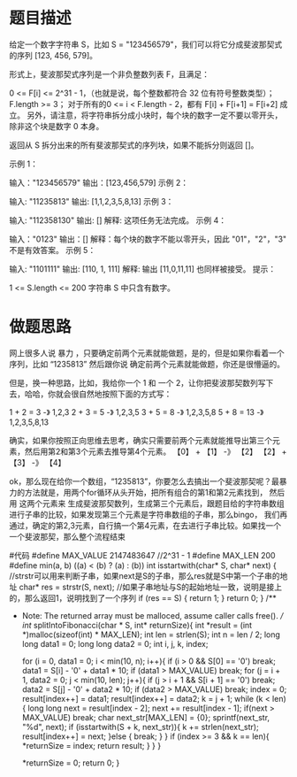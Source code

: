 # 题目描述
给定一个数字字符串 S，比如 S = "123456579"，我们可以将它分成斐波那契式的序列 [123, 456, 579]。

形式上，斐波那契式序列是一个非负整数列表 F，且满足：

0 <= F[i] <= 2^31 - 1，（也就是说，每个整数都符合 32 位有符号整数类型）；
F.length >= 3；
对于所有的0 <= i < F.length - 2，都有 F[i] + F[i+1] = F[i+2] 成立。
另外，请注意，将字符串拆分成小块时，每个块的数字一定不要以零开头，除非这个块是数字 0 本身。

返回从 S 拆分出来的所有斐波那契式的序列块，如果不能拆分则返回 []。

示例 1：

输入："123456579"
输出：[123,456,579]
示例 2：

输入: "11235813"
输出: [1,1,2,3,5,8,13]
示例 3：

输入: "112358130"
输出: []
解释: 这项任务无法完成。
示例 4：

输入："0123"
输出：[]
解释：每个块的数字不能以零开头，因此 "01"，"2"，"3" 不是有效答案。
示例 5：

输入: "1101111"
输出: [110, 1, 111]
解释: 输出 [11,0,11,11] 也同样被接受。
提示：

1 <= S.length <= 200
字符串 S 中只含有数字。

# 做题思路

网上很多人说 暴力 ，只要确定前两个元素就能做题，是的，但是如果你看着一个序列，比如
“1235813”
然后跟你说 确定前两个元素就能做题，你还是很懵逼的。

但是，换一种思路，比如，我给你一个 1 和 一个 2，让你把斐波那契数列写下去，哈哈，你就会很自然地按照下面的方式写：

1 + 2 = 3  -》 1,2,3
2 + 3 = 5  -》 1,2,3,5
3 + 5 = 8  -》 1,2,3,5,8
5 + 8 = 13 -》 1,2,3,5,8,13

确实，如果你按照正向思维去思考，确实只需要前两个元素就能推导出第三个元素，然后用第2和第3个元素去推导第4个元素。
【0】 + 【1】 -》 【2】
【2】 + 【3】 -》 【4】

ok，那么现在给你一个数组，“1235813”，你要怎么去搞出一个斐波那契呢？最暴力的方法就是，用两个for循环从头开始，把所有组合的第1和第2元素找到，
然后用 这两个元素来 生成斐波那契数列，生成第三个元素后，跟题目给的字符串数组进行子串的比较，如果发现第三个元素是字符串数组的子串，那么bingo，
我们再通过，确定的第2,3元素，自行搞一个第4元素，在去进行子串比较。如果找一个一个斐波那契，那么整个流程结束

#代码
#define MAX_VALUE 2147483647 //2^31 - 1
#define MAX_LEN 200
#define min(a, b) ((a) < (b) ? (a) : (b))
int isstartwith(char* S, char* next) {
    //strstr可以用来判断子串，如果next是S的子串，那么res就是S中第一个子串的地址
    char* res = strstr(S, next);
    //如果子串地址与S的起始地址一致，说明是接上的，那么返回1，说明找到了一个序列
    if (res == S) {
        return 1;
    }
    return 0;
}
/**
 * Note: The returned array must be malloced, assume caller calls free().
 */
int* splitIntoFibonacci(char * S, int* returnSize){
    int *result = (int *)malloc(sizeof(int) * MAX_LEN);
    int len = strlen(S);
    int n = len / 2;
    long long data1 = 0;
    long long data2 = 0;
    int i, j, k, index;

    for (i = 0, data1 = 0; i < min(10, n); i++){
        if (i > 0 && S[0] == '0')
            break;
        data1 = S[i] - '0' + data1 * 10;
        if (data1 > MAX_VALUE)
            break;
        for (j = i + 1, data2 = 0; j < min(10, len); j++){
            if (j > i + 1 && S[i + 1] == '0')
                break;
            data2 = S[j] - '0' + data2 * 10;
            if (data2 > MAX_VALUE)
                break;
            index = 0;
            result[index++] = data1;
            result[index++] = data2;
            k = j + 1;
            while (k < len){
                long long next = result[index - 2];
                next += result[index - 1];
                if(next > MAX_VALUE)
                    break;
                char next_str[MAX_LEN] = {0};
                sprintf(next_str, "%d", next);
                if (isstartwith(S + k, next_str)){
                    k += strlen(next_str);
                    result[index++] = next;
                }else {
                    break;
                }
            }
            if (index >= 3 && k == len){
                *returnSize = index;
                return result;
            }
        }
    }

    *returnSize = 0;
    return 0;
}
